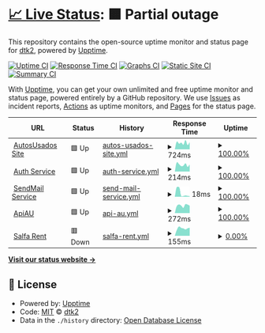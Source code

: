 # [📈 Live Status](https://dtk2.github.io/upptime): <!--live status--> **🟧 Partial outage**

This repository contains the open-source uptime monitor and status page for [dtk2](https://dtk2.github.io/upptime), powered by [Upptime](https://github.com/upptime/upptime).

[![Uptime CI](https://github.com/dtk2/upptime/workflows/Uptime%20CI/badge.svg)](https://github.com/dtk2/upptime/actions?query=workflow%3A%22Uptime+CI%22)
[![Response Time CI](https://github.com/dtk2/upptime/workflows/Response%20Time%20CI/badge.svg)](https://github.com/dtk2/upptime/actions?query=workflow%3A%22Response+Time+CI%22)
[![Graphs CI](https://github.com/dtk2/upptime/workflows/Graphs%20CI/badge.svg)](https://github.com/dtk2/upptime/actions?query=workflow%3A%22Graphs+CI%22)
[![Static Site CI](https://github.com/dtk2/upptime/workflows/Static%20Site%20CI/badge.svg)](https://github.com/dtk2/upptime/actions?query=workflow%3A%22Static+Site+CI%22)
[![Summary CI](https://github.com/dtk2/upptime/workflows/Summary%20CI/badge.svg)](https://github.com/dtk2/upptime/actions?query=workflow%3A%22Summary+CI%22)

With [Upptime](https://upptime.js.org), you can get your own unlimited and free uptime monitor and status page, powered entirely by a GitHub repository. We use [Issues](https://github.com/dtk2/upptime/issues) as incident reports, [Actions](https://github.com/dtk2/upptime/actions) as uptime monitors, and [Pages](https://dtk2.github.io/upptime) for the status page.

<!--start: status pages-->
<!-- This summary is generated by Upptime (https://github.com/upptime/upptime) -->
<!-- Do not edit this manually, your changes will be overwritten -->
<!-- prettier-ignore -->
| URL | Status | History | Response Time | Uptime |
| --- | ------ | ------- | ------------- | ------ |
| <img alt="" src="https://icons.duckduckgo.com/ip3/www.autosusados.cl.ico" height="13"> [AutosUsados Site](http://www.autosusados.cl/) | 🟩 Up | [autos-usados-site.yml](https://github.com/dtk2/upptime/commits/HEAD/history/autos-usados-site.yml) | <details><summary><img alt="Response time graph" src="./graphs/autos-usados-site/response-time-week.png" height="20"> 724ms</summary><br><a href="https://dtk2.github.io/upptime/history/autos-usados-site"><img alt="Response time 886" src="https://img.shields.io/endpoint?url=https%3A%2F%2Fraw.githubusercontent.com%2Fdtk2%2Fupptime%2FHEAD%2Fapi%2Fautos-usados-site%2Fresponse-time.json"></a><br><a href="https://dtk2.github.io/upptime/history/autos-usados-site"><img alt="24-hour response time 646" src="https://img.shields.io/endpoint?url=https%3A%2F%2Fraw.githubusercontent.com%2Fdtk2%2Fupptime%2FHEAD%2Fapi%2Fautos-usados-site%2Fresponse-time-day.json"></a><br><a href="https://dtk2.github.io/upptime/history/autos-usados-site"><img alt="7-day response time 724" src="https://img.shields.io/endpoint?url=https%3A%2F%2Fraw.githubusercontent.com%2Fdtk2%2Fupptime%2FHEAD%2Fapi%2Fautos-usados-site%2Fresponse-time-week.json"></a><br><a href="https://dtk2.github.io/upptime/history/autos-usados-site"><img alt="30-day response time 1006" src="https://img.shields.io/endpoint?url=https%3A%2F%2Fraw.githubusercontent.com%2Fdtk2%2Fupptime%2FHEAD%2Fapi%2Fautos-usados-site%2Fresponse-time-month.json"></a><br><a href="https://dtk2.github.io/upptime/history/autos-usados-site"><img alt="1-year response time 866" src="https://img.shields.io/endpoint?url=https%3A%2F%2Fraw.githubusercontent.com%2Fdtk2%2Fupptime%2FHEAD%2Fapi%2Fautos-usados-site%2Fresponse-time-year.json"></a></details> | <details><summary><a href="https://dtk2.github.io/upptime/history/autos-usados-site">100.00%</a></summary><a href="https://dtk2.github.io/upptime/history/autos-usados-site"><img alt="All-time uptime 99.52%" src="https://img.shields.io/endpoint?url=https%3A%2F%2Fraw.githubusercontent.com%2Fdtk2%2Fupptime%2FHEAD%2Fapi%2Fautos-usados-site%2Fuptime.json"></a><br><a href="https://dtk2.github.io/upptime/history/autos-usados-site"><img alt="24-hour uptime 100.00%" src="https://img.shields.io/endpoint?url=https%3A%2F%2Fraw.githubusercontent.com%2Fdtk2%2Fupptime%2FHEAD%2Fapi%2Fautos-usados-site%2Fuptime-day.json"></a><br><a href="https://dtk2.github.io/upptime/history/autos-usados-site"><img alt="7-day uptime 100.00%" src="https://img.shields.io/endpoint?url=https%3A%2F%2Fraw.githubusercontent.com%2Fdtk2%2Fupptime%2FHEAD%2Fapi%2Fautos-usados-site%2Fuptime-week.json"></a><br><a href="https://dtk2.github.io/upptime/history/autos-usados-site"><img alt="30-day uptime 98.97%" src="https://img.shields.io/endpoint?url=https%3A%2F%2Fraw.githubusercontent.com%2Fdtk2%2Fupptime%2FHEAD%2Fapi%2Fautos-usados-site%2Fuptime-month.json"></a><br><a href="https://dtk2.github.io/upptime/history/autos-usados-site"><img alt="1-year uptime 99.70%" src="https://img.shields.io/endpoint?url=https%3A%2F%2Fraw.githubusercontent.com%2Fdtk2%2Fupptime%2FHEAD%2Fapi%2Fautos-usados-site%2Fuptime-year.json"></a></details>
| <img alt="" src="https://icons.duckduckgo.com/ip3/api.servicesdtk2.cl.ico" height="13"> [Auth Service](https://api.servicesdtk2.cl/v1/auth/_health) | 🟩 Up | [auth-service.yml](https://github.com/dtk2/upptime/commits/HEAD/history/auth-service.yml) | <details><summary><img alt="Response time graph" src="./graphs/auth-service/response-time-week.png" height="20"> 214ms</summary><br><a href="https://dtk2.github.io/upptime/history/auth-service"><img alt="Response time 242" src="https://img.shields.io/endpoint?url=https%3A%2F%2Fraw.githubusercontent.com%2Fdtk2%2Fupptime%2FHEAD%2Fapi%2Fauth-service%2Fresponse-time.json"></a><br><a href="https://dtk2.github.io/upptime/history/auth-service"><img alt="24-hour response time 168" src="https://img.shields.io/endpoint?url=https%3A%2F%2Fraw.githubusercontent.com%2Fdtk2%2Fupptime%2FHEAD%2Fapi%2Fauth-service%2Fresponse-time-day.json"></a><br><a href="https://dtk2.github.io/upptime/history/auth-service"><img alt="7-day response time 214" src="https://img.shields.io/endpoint?url=https%3A%2F%2Fraw.githubusercontent.com%2Fdtk2%2Fupptime%2FHEAD%2Fapi%2Fauth-service%2Fresponse-time-week.json"></a><br><a href="https://dtk2.github.io/upptime/history/auth-service"><img alt="30-day response time 246" src="https://img.shields.io/endpoint?url=https%3A%2F%2Fraw.githubusercontent.com%2Fdtk2%2Fupptime%2FHEAD%2Fapi%2Fauth-service%2Fresponse-time-month.json"></a><br><a href="https://dtk2.github.io/upptime/history/auth-service"><img alt="1-year response time 243" src="https://img.shields.io/endpoint?url=https%3A%2F%2Fraw.githubusercontent.com%2Fdtk2%2Fupptime%2FHEAD%2Fapi%2Fauth-service%2Fresponse-time-year.json"></a></details> | <details><summary><a href="https://dtk2.github.io/upptime/history/auth-service">100.00%</a></summary><a href="https://dtk2.github.io/upptime/history/auth-service"><img alt="All-time uptime 99.96%" src="https://img.shields.io/endpoint?url=https%3A%2F%2Fraw.githubusercontent.com%2Fdtk2%2Fupptime%2FHEAD%2Fapi%2Fauth-service%2Fuptime.json"></a><br><a href="https://dtk2.github.io/upptime/history/auth-service"><img alt="24-hour uptime 100.00%" src="https://img.shields.io/endpoint?url=https%3A%2F%2Fraw.githubusercontent.com%2Fdtk2%2Fupptime%2FHEAD%2Fapi%2Fauth-service%2Fuptime-day.json"></a><br><a href="https://dtk2.github.io/upptime/history/auth-service"><img alt="7-day uptime 100.00%" src="https://img.shields.io/endpoint?url=https%3A%2F%2Fraw.githubusercontent.com%2Fdtk2%2Fupptime%2FHEAD%2Fapi%2Fauth-service%2Fuptime-week.json"></a><br><a href="https://dtk2.github.io/upptime/history/auth-service"><img alt="30-day uptime 100.00%" src="https://img.shields.io/endpoint?url=https%3A%2F%2Fraw.githubusercontent.com%2Fdtk2%2Fupptime%2FHEAD%2Fapi%2Fauth-service%2Fuptime-month.json"></a><br><a href="https://dtk2.github.io/upptime/history/auth-service"><img alt="1-year uptime 100.00%" src="https://img.shields.io/endpoint?url=https%3A%2F%2Fraw.githubusercontent.com%2Fdtk2%2Fupptime%2FHEAD%2Fapi%2Fauth-service%2Fuptime-year.json"></a></details>
| <img alt="" src="https://icons.duckduckgo.com/ip3/api.servicesdtk2.cl.ico" height="13"> [SendMail Service](https://api.servicesdtk2.cl/v1/sendMail/_health) | 🟩 Up | [send-mail-service.yml](https://github.com/dtk2/upptime/commits/HEAD/history/send-mail-service.yml) | <details><summary><img alt="Response time graph" src="./graphs/send-mail-service/response-time-week.png" height="20"> 18ms</summary><br><a href="https://dtk2.github.io/upptime/history/send-mail-service"><img alt="Response time 503" src="https://img.shields.io/endpoint?url=https%3A%2F%2Fraw.githubusercontent.com%2Fdtk2%2Fupptime%2FHEAD%2Fapi%2Fsend-mail-service%2Fresponse-time.json"></a><br><a href="https://dtk2.github.io/upptime/history/send-mail-service"><img alt="24-hour response time 8" src="https://img.shields.io/endpoint?url=https%3A%2F%2Fraw.githubusercontent.com%2Fdtk2%2Fupptime%2FHEAD%2Fapi%2Fsend-mail-service%2Fresponse-time-day.json"></a><br><a href="https://dtk2.github.io/upptime/history/send-mail-service"><img alt="7-day response time 18" src="https://img.shields.io/endpoint?url=https%3A%2F%2Fraw.githubusercontent.com%2Fdtk2%2Fupptime%2FHEAD%2Fapi%2Fsend-mail-service%2Fresponse-time-week.json"></a><br><a href="https://dtk2.github.io/upptime/history/send-mail-service"><img alt="30-day response time 336" src="https://img.shields.io/endpoint?url=https%3A%2F%2Fraw.githubusercontent.com%2Fdtk2%2Fupptime%2FHEAD%2Fapi%2Fsend-mail-service%2Fresponse-time-month.json"></a><br><a href="https://dtk2.github.io/upptime/history/send-mail-service"><img alt="1-year response time 443" src="https://img.shields.io/endpoint?url=https%3A%2F%2Fraw.githubusercontent.com%2Fdtk2%2Fupptime%2FHEAD%2Fapi%2Fsend-mail-service%2Fresponse-time-year.json"></a></details> | <details><summary><a href="https://dtk2.github.io/upptime/history/send-mail-service">100.00%</a></summary><a href="https://dtk2.github.io/upptime/history/send-mail-service"><img alt="All-time uptime 95.76%" src="https://img.shields.io/endpoint?url=https%3A%2F%2Fraw.githubusercontent.com%2Fdtk2%2Fupptime%2FHEAD%2Fapi%2Fsend-mail-service%2Fuptime.json"></a><br><a href="https://dtk2.github.io/upptime/history/send-mail-service"><img alt="24-hour uptime 100.00%" src="https://img.shields.io/endpoint?url=https%3A%2F%2Fraw.githubusercontent.com%2Fdtk2%2Fupptime%2FHEAD%2Fapi%2Fsend-mail-service%2Fuptime-day.json"></a><br><a href="https://dtk2.github.io/upptime/history/send-mail-service"><img alt="7-day uptime 100.00%" src="https://img.shields.io/endpoint?url=https%3A%2F%2Fraw.githubusercontent.com%2Fdtk2%2Fupptime%2FHEAD%2Fapi%2Fsend-mail-service%2Fuptime-week.json"></a><br><a href="https://dtk2.github.io/upptime/history/send-mail-service"><img alt="30-day uptime 100.00%" src="https://img.shields.io/endpoint?url=https%3A%2F%2Fraw.githubusercontent.com%2Fdtk2%2Fupptime%2FHEAD%2Fapi%2Fsend-mail-service%2Fuptime-month.json"></a><br><a href="https://dtk2.github.io/upptime/history/send-mail-service"><img alt="1-year uptime 99.99%" src="https://img.shields.io/endpoint?url=https%3A%2F%2Fraw.githubusercontent.com%2Fdtk2%2Fupptime%2FHEAD%2Fapi%2Fsend-mail-service%2Fuptime-year.json"></a></details>
| <img alt="" src="https://icons.duckduckgo.com/ip3/api-clientes.servicesdtk2.cl.ico" height="13"> [ApiAU](https://api-clientes.servicesdtk2.cl/) | 🟩 Up | [api-au.yml](https://github.com/dtk2/upptime/commits/HEAD/history/api-au.yml) | <details><summary><img alt="Response time graph" src="./graphs/api-au/response-time-week.png" height="20"> 272ms</summary><br><a href="https://dtk2.github.io/upptime/history/api-au"><img alt="Response time 297" src="https://img.shields.io/endpoint?url=https%3A%2F%2Fraw.githubusercontent.com%2Fdtk2%2Fupptime%2FHEAD%2Fapi%2Fapi-au%2Fresponse-time.json"></a><br><a href="https://dtk2.github.io/upptime/history/api-au"><img alt="24-hour response time 301" src="https://img.shields.io/endpoint?url=https%3A%2F%2Fraw.githubusercontent.com%2Fdtk2%2Fupptime%2FHEAD%2Fapi%2Fapi-au%2Fresponse-time-day.json"></a><br><a href="https://dtk2.github.io/upptime/history/api-au"><img alt="7-day response time 272" src="https://img.shields.io/endpoint?url=https%3A%2F%2Fraw.githubusercontent.com%2Fdtk2%2Fupptime%2FHEAD%2Fapi%2Fapi-au%2Fresponse-time-week.json"></a><br><a href="https://dtk2.github.io/upptime/history/api-au"><img alt="30-day response time 355" src="https://img.shields.io/endpoint?url=https%3A%2F%2Fraw.githubusercontent.com%2Fdtk2%2Fupptime%2FHEAD%2Fapi%2Fapi-au%2Fresponse-time-month.json"></a><br><a href="https://dtk2.github.io/upptime/history/api-au"><img alt="1-year response time 302" src="https://img.shields.io/endpoint?url=https%3A%2F%2Fraw.githubusercontent.com%2Fdtk2%2Fupptime%2FHEAD%2Fapi%2Fapi-au%2Fresponse-time-year.json"></a></details> | <details><summary><a href="https://dtk2.github.io/upptime/history/api-au">100.00%</a></summary><a href="https://dtk2.github.io/upptime/history/api-au"><img alt="All-time uptime 99.93%" src="https://img.shields.io/endpoint?url=https%3A%2F%2Fraw.githubusercontent.com%2Fdtk2%2Fupptime%2FHEAD%2Fapi%2Fapi-au%2Fuptime.json"></a><br><a href="https://dtk2.github.io/upptime/history/api-au"><img alt="24-hour uptime 100.00%" src="https://img.shields.io/endpoint?url=https%3A%2F%2Fraw.githubusercontent.com%2Fdtk2%2Fupptime%2FHEAD%2Fapi%2Fapi-au%2Fuptime-day.json"></a><br><a href="https://dtk2.github.io/upptime/history/api-au"><img alt="7-day uptime 100.00%" src="https://img.shields.io/endpoint?url=https%3A%2F%2Fraw.githubusercontent.com%2Fdtk2%2Fupptime%2FHEAD%2Fapi%2Fapi-au%2Fuptime-week.json"></a><br><a href="https://dtk2.github.io/upptime/history/api-au"><img alt="30-day uptime 100.00%" src="https://img.shields.io/endpoint?url=https%3A%2F%2Fraw.githubusercontent.com%2Fdtk2%2Fupptime%2FHEAD%2Fapi%2Fapi-au%2Fuptime-month.json"></a><br><a href="https://dtk2.github.io/upptime/history/api-au"><img alt="1-year uptime 100.00%" src="https://img.shields.io/endpoint?url=https%3A%2F%2Fraw.githubusercontent.com%2Fdtk2%2Fupptime%2FHEAD%2Fapi%2Fapi-au%2Fuptime-year.json"></a></details>
| <img alt="" src="https://icons.duckduckgo.com/ip3/salfausados.cl.ico" height="13"> [Salfa Rent](https://salfausados.cl/usados-rent-a-car/) | 🟥 Down | [salfa-rent.yml](https://github.com/dtk2/upptime/commits/HEAD/history/salfa-rent.yml) | <details><summary><img alt="Response time graph" src="./graphs/salfa-rent/response-time-week.png" height="20"> 155ms</summary><br><a href="https://dtk2.github.io/upptime/history/salfa-rent"><img alt="Response time 142" src="https://img.shields.io/endpoint?url=https%3A%2F%2Fraw.githubusercontent.com%2Fdtk2%2Fupptime%2FHEAD%2Fapi%2Fsalfa-rent%2Fresponse-time.json"></a><br><a href="https://dtk2.github.io/upptime/history/salfa-rent"><img alt="24-hour response time 160" src="https://img.shields.io/endpoint?url=https%3A%2F%2Fraw.githubusercontent.com%2Fdtk2%2Fupptime%2FHEAD%2Fapi%2Fsalfa-rent%2Fresponse-time-day.json"></a><br><a href="https://dtk2.github.io/upptime/history/salfa-rent"><img alt="7-day response time 155" src="https://img.shields.io/endpoint?url=https%3A%2F%2Fraw.githubusercontent.com%2Fdtk2%2Fupptime%2FHEAD%2Fapi%2Fsalfa-rent%2Fresponse-time-week.json"></a><br><a href="https://dtk2.github.io/upptime/history/salfa-rent"><img alt="30-day response time 138" src="https://img.shields.io/endpoint?url=https%3A%2F%2Fraw.githubusercontent.com%2Fdtk2%2Fupptime%2FHEAD%2Fapi%2Fsalfa-rent%2Fresponse-time-month.json"></a><br><a href="https://dtk2.github.io/upptime/history/salfa-rent"><img alt="1-year response time 142" src="https://img.shields.io/endpoint?url=https%3A%2F%2Fraw.githubusercontent.com%2Fdtk2%2Fupptime%2FHEAD%2Fapi%2Fsalfa-rent%2Fresponse-time-year.json"></a></details> | <details><summary><a href="https://dtk2.github.io/upptime/history/salfa-rent">0.00%</a></summary><a href="https://dtk2.github.io/upptime/history/salfa-rent"><img alt="All-time uptime 0.00%" src="https://img.shields.io/endpoint?url=https%3A%2F%2Fraw.githubusercontent.com%2Fdtk2%2Fupptime%2FHEAD%2Fapi%2Fsalfa-rent%2Fuptime.json"></a><br><a href="https://dtk2.github.io/upptime/history/salfa-rent"><img alt="24-hour uptime 0.00%" src="https://img.shields.io/endpoint?url=https%3A%2F%2Fraw.githubusercontent.com%2Fdtk2%2Fupptime%2FHEAD%2Fapi%2Fsalfa-rent%2Fuptime-day.json"></a><br><a href="https://dtk2.github.io/upptime/history/salfa-rent"><img alt="7-day uptime 0.00%" src="https://img.shields.io/endpoint?url=https%3A%2F%2Fraw.githubusercontent.com%2Fdtk2%2Fupptime%2FHEAD%2Fapi%2Fsalfa-rent%2Fuptime-week.json"></a><br><a href="https://dtk2.github.io/upptime/history/salfa-rent"><img alt="30-day uptime 1.38%" src="https://img.shields.io/endpoint?url=https%3A%2F%2Fraw.githubusercontent.com%2Fdtk2%2Fupptime%2FHEAD%2Fapi%2Fsalfa-rent%2Fuptime-month.json"></a><br><a href="https://dtk2.github.io/upptime/history/salfa-rent"><img alt="1-year uptime 0.00%" src="https://img.shields.io/endpoint?url=https%3A%2F%2Fraw.githubusercontent.com%2Fdtk2%2Fupptime%2FHEAD%2Fapi%2Fsalfa-rent%2Fuptime-year.json"></a></details>

<!--end: status pages-->

[**Visit our status website →**](https://dtk2.github.io/upptime)

## 📄 License

- Powered by: [Upptime](https://github.com/upptime/upptime)
- Code: [MIT](./LICENSE) © [dtk2](https://dtk2.github.io/upptime)
- Data in the `./history` directory: [Open Database License](https://opendatacommons.org/licenses/odbl/1-0/)
